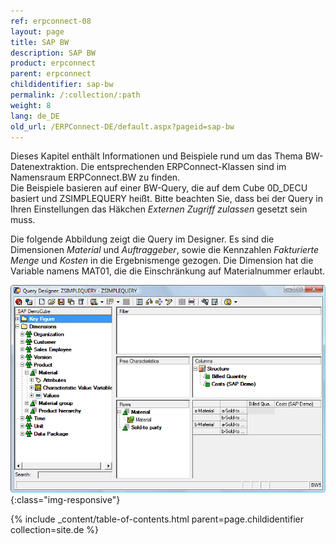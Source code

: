 ```yaml
---
ref: erpconnect-08
layout: page
title: SAP BW
description: SAP BW
product: erpconnect
parent: erpconnect
childidentifier: sap-bw
permalink: /:collection/:path
weight: 8
lang: de_DE
old_url: /ERPConnect-DE/default.aspx?pageid=sap-bw
---
```


Dieses Kapitel enthält Informationen und Beispiele rund um das Thema BW-Datenextraktion. Die entsprechenden ERPConnect-Klassen sind im Namensraum ERPConnect.BW zu finden.<br> 
Die Beispiele basieren auf einer BW-Query, die auf dem Cube 0D_DECU basiert und ZSIMPLEQUERY heißt. Bitte beachten Sie, dass bei der Query in Ihren Einstellungen das Häkchen *Externen Zugriff zulassen* gesetzt sein muss.

Die folgende Abbildung zeigt die Query im Designer. Es sind die Dimensionen *Material* und *Auftraggeber*, sowie die Kennzahlen *Fakturierte Menge* und *Kosten* in die Ergebnismenge gezogen. Die Dimension hat die Variable namens MAT01, die die Einschränkung auf Materialnummer erlaubt. 


![BW-001](/img/content/BW-001.png){:class="img-responsive"}

{% include _content/table-of-contents.html parent=page.childidentifier collection=site.de %}
